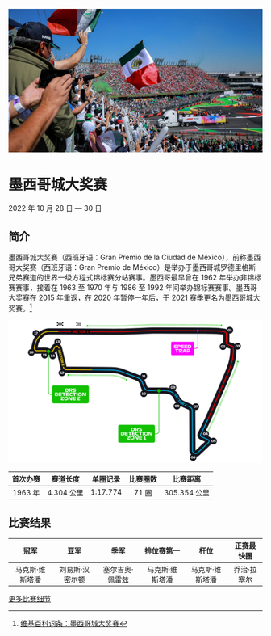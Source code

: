![墨西哥城大奖赛](../../media/img/photos/mexico.jpg)

# 墨西哥城大奖赛

2022 年 10 月 28 日 — 30 日

## 简介

墨西哥城大奖赛（西班牙语：Gran Premio de la Ciudad de México），前称墨西哥大奖赛（西班牙语：Gran Premio de México）是举办于墨西哥城罗德里格斯兄弟赛道的世界一级方程式锦标赛分站赛事。墨西哥最早曾在 1962 年举办非锦标赛赛事，接着在 1963 至 1970 年与 1986 至 1992 年间举办锦标赛赛事。墨西哥大奖赛在 2015 年重返，在 2020 年暂停一年后，于 2021 赛季更名为墨西哥城大奖赛。[^1]

![赛道图](../../media/img/circuits/mexico-2022.png)

| 首次办赛 |  赛道长度  | 单圈记录 | 比赛圈数 |   比赛距离   |
| :------: | :--------: | :------: | :------: | :----------: |
| 1963 年  | 4.304 公里 | 1:17.774 |  71 圈   | 305.354 公里 |

## 比赛结果

|  冠军  |  亚军  |  季军  | 排位赛第一 |  杆位  | 正赛最快圈 |
| :----: | :----: | :----: | :--------: | :----: | :--------: |
| 马克斯·维斯塔潘 | 刘易斯·汉密尔顿 | 塞尔吉奥·佩雷兹 |   马克斯·维斯塔潘   | 马克斯·维斯塔潘 |   乔治·拉塞尔   |

[更多比赛细节](https://www.formula1.com/en/racing/2022/Mexico.html)

[^1]: [维基百科词条：墨西哥城大奖赛](https://zh.wikipedia.org/wiki/%E5%A2%A8%E8%A5%BF%E5%93%A5%E5%9F%8E%E5%A4%A7%E5%A5%96%E8%B5%9B)
